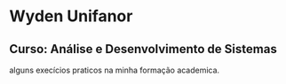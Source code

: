 # Wyden Unifanor

## Curso: Análise e Desenvolvimento de Sistemas

alguns execícios praticos na minha formação academica.

